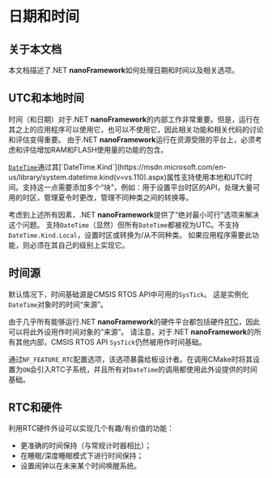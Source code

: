 # 日期和时间

## 关于本文档

本文档描述了.NET **nanoFramework**如何处理日期和时间以及相关选项。

## UTC和本地时间

时间（和日期）对于.NET **nanoFramework**的内部工作非常重要。但是，运行在其之上的应用程序可以使用它，也可以不使用它，因此相关功能和相关代码的讨论和评估变得重要。
由于.NET **nanoFramework**运行在资源受限的平台上，必须考虑和评估增加RAM和FLASH使用量的功能的包含。

[`DateTime`](https://msdn.microsoft.com/en-us/library/system.datetime(v=vs.110).aspx)通过其[`DateTime.Kind`](https://msdn.microsoft.com/en-us/library/system.datetime.kind(v=vs.110).aspx)属性支持使用本地和UTC时间。支持这一点需要添加多个“块”，例如：用于设置平台时区的API，处理大量可用的时区，管理夏令时更改，管理不同种类之间的转换等。

考虑到上述所有因素，.NET **nanoFramework**提供了“绝对最小可行”选项来解决这个问题。
支持`DateTime`（显然）但所有`DateTime`都被视为UTC。不支持`DateTime.Kind.Local`，设置时区或转换为/从不同种类。
如果应用程序需要此功能，则必须在其自己的级别上实现它。

## 时间源

默认情况下，时间基础源是CMSIS RTOS API中可用的`SysTick`。
这是实例化`DateTime`对象时的时间“来源”。

由于几乎所有能够运行.NET **nanoFramework**的硬件平台都包括硬件[RTC](https://en.wikipedia.org/wiki/Real-time_clock)，因此可以将此外设用作时间对象的“来源”。
请注意，对于.NET **nanoFramework**的所有其他内部，CMSIS RTOS API `SysTick`仍然被用作时间基础。

通过`NF_FEATURE_RTC`配置选项，该选项暴露给板设计者。在调用CMake时将其设置为`ON`会引入RTC子系统，并且所有对`DateTime`的调用都使用此外设提供的时间基础。

## RTC和硬件

利用RTC硬件外设可以实现几个有趣/有价值的功能：

- 更准确的时间保持（与常规计时器相比）；
- 在睡眠/深度睡眠模式下进行时间保持；
- 设置闹钟以在未来某个时间唤醒系统。
